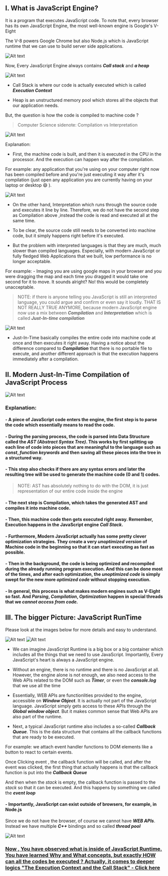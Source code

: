 ## I. What is JavaScript Engine?

It is a program that executes JavaScript code. To note that, every browser has its own JavaScript Engine, the most well-known engine is Google's V-Eight


The V-8 powers Google Chrome but also Node.js which is JavaScript runtime that we can use to build server side applications.

![Alt text](/images/highLevelJS/jsEnginee.png)

Now, Every JavaScript Engine always contains **_Call stack_** and **_a heap_**

![Alt text](/images/highLevelJS/jsEnginee2.png)

- Call Stack is where our code is actually executed which is called **_Execution Context_**

- Heap is an unstructured memory pool which stores all the objects that our application needs.

But, the question is how the code is compiled to machine code ?

> Computer Science sidenote: Compilation vs Interpretation

![Alt text](/images/highLevelJS/compilation.png)

Explanation: 
- First, the machine code is built, and then it is executed in the CPU in the processor. And the execution can happen way after the compilation.

For example: any application that you're using on your computer right now has been compiled before and you're just executing it way after it's compilation (just open any application you are currently having on your laptop or desktop 😄 ).

![Alt text](/images/highLevelJS/interpretation.png)

- On the other hand, Interpretation which runs through the source code and executes it line by line. Therefore, we do not have the second step as Compilation above ,instead the code is read and executed all at the same time.

- To be clear, the source code still needs to be converted into machine code, but it simply happens right before it's executed.

- But the problem with interpreted languages is that they are much, much slower than compiled languages. Especially, with modern JavaScript or fully fledged Web Applications that we built, low performance is no longer acceptable.

For example: - Imaging you are using google maps in your browser and you were dragging the map and each time you dragged it would take one second for it to move. It sounds alright? No! this would be completely unacceptable.

> NOTE: if there is anyone telling you JavaScript is still an interpreted language, you could argue and confirm or even say it loudly. THAT IS NOT REALLY TRUE ANYMORE, because modern JavaScript engine now use a mix between **_Compilation_** and **_Interpretation_** which is called **_Just-In-time compilation_**

![Alt text](/images/highLevelJS/jit.png)

- Just-In-Time basically compiles the entire code into machine code at once and then executes it right away. Having a notice about the difference compared to **_Compilation_** that there is no portable file to execute, and another different approach is that the execution happens immediately after a compilation.

## II. Modern Just-In-Time Compilation of JavaScript Process

![Alt text](/images/highLevelJS/jitProcess.png)

### Explanation: 
#### - A piece of JavaScript code enters the engine, the first step is to parse the code which essentially means to read the code.

#### - During the parsing process, the code is parsed into Data Structure called the **_AST (Abstract Syntax Tree)_**. This works by first splitting up each line of code into pieces that are meaningful to the language such as _const_, _function keywords_ and then saving all these pieces into the tree in a structured way.

#### - This step also checks if there are any syntax errors and later the resulting tree will be used to generate the machine code (0 and 1) codes.

> NOTE: AST has absolutely nothing to do with the DOM, it is just representation of our entire code inside the engine

#### - The next step is Compilation, which takes the generated AST and compiles it into machine code.

#### - Then, this machine code then gets executed right away. Remember, Execution happens in the JavaScript engine **_Call Stack_**.


#### - Furthermore, Modern JavaScript actually has some pretty clever optimization strategies. They create a very _unoptimized version_ of Machine code in the beginning so that it can start executing as fast as possible.

#### - Then in the background, the code is being optimized and recompiled during the already running program execution. And this can be done most of the times, and after each optimization, the _unoptimized code_ is simply swept for the new more _optimized code_ without stopping execution.

#### - In general, this process is what makes modern engines such as V-Eight so fast. And **_Parsing_**, **_Compilation_**, **_Optimization_** happen in special threads that we **_cannot access from code._**

## III. The bigger Picture: JavaScript RunTime

Please look at the images below for more details and easy to understand.

![Alt text](/images/highLevelJS/runtime1.png)
![Alt text](/images/highLevelJS/runtime2.png)

- We can imagine JavaScript Runtime is a big box or a big container which includes all the things that we need to use JavaScript. Importantly, Every JavaScript's heart is always a JavaScript engine.

- Without an engine, there is no runtime and there is no JavaScript at all. However, the engine alone is not enough, we also need access to the Web APIs related to the DOM such as **_Timer_**, or even the **_console.log_** that we use all the time

- Essentially, WEB APIs are functionlities provided to the engine, accessible on **_Window Object_**. It is actually not part of the JavaScript language. JavaScript simply gets access to these APIs through the **_Global window object_**. But it makes common sense that Web APIs are also part of the runtime.

- Next, a typical JavaScript runtime also includes a so-called **_Callback Queue_**. This is the data structure that contains all the callback functions that are ready to be executed.

For example: we attach event handler functions to DOM elements like a button to react to certain events. 

Once Clicking event , the callback function will be called, and after the event was clicked, the first thing that actually happens is that the callback function is put into the **_Callback Queue_** 

And then when the _stack_ is empty, the callback function is passed to the _stack_ so that it can be executed. And this happens by something we called the **_event loop_**

#### - Importantly, JavaScript can exist outside of browsers, for example, in Node.js

Since we do not have the browser, of course we cannot have **_WEB APIs_**. Instead we have multiple **_C++_** bindings and so called **_thread pool_**

![Alt text](/images/highLevelJS/runtimeNode.png)

### [Now , You have observed what is inside of JavaScript Runtime. You have learned Why and What concepts, but exactly HOW can all the codes be executed ? Actually, it comes to deeper logics "The Execution Context and the Call Stack" - Click here](./ExecutionContext&CallStack.md)